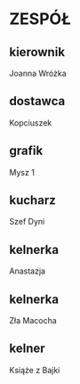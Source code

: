 # ZESPÓŁ

## kierownik

Joanna Wróżka

## dostawca

Kopciuszek 

## grafik

Mysz 1

## kucharz

Szef Dyni

## kelnerka 

Anastazja

## kelnerka

Zła Macocha

## kelner 

Książe z Bajki 
